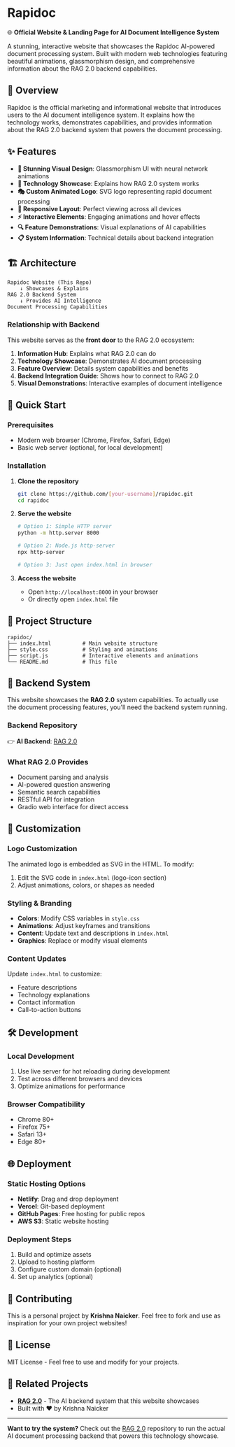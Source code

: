 # Rapidoc

🌐 **Official Website & Landing Page for AI Document Intelligence System**

A stunning, interactive website that showcases the Rapidoc AI-powered document processing system. Built with modern web technologies featuring beautiful animations, glassmorphism design, and comprehensive information about the RAG 2.0 backend capabilities.

## 🎯 Overview

Rapidoc is the official marketing and informational website that introduces users to the AI document intelligence system. It explains how the technology works, demonstrates capabilities, and provides information about the RAG 2.0 backend system that powers the document processing.

## ✨ Features

- **🎨 Stunning Visual Design**: Glassmorphism UI with neural network animations
- **📖 Technology Showcase**: Explains how RAG 2.0 system works
- **🎭 Custom Animated Logo**: SVG logo representing rapid document processing
- **📱 Responsive Layout**: Perfect viewing across all devices
- **⚡ Interactive Elements**: Engaging animations and hover effects
- **🔍 Feature Demonstrations**: Visual explanations of AI capabilities
- **📋 System Information**: Technical details about backend integration

## 🏗️ Architecture

```
Rapidoc Website (This Repo)
    ↓ Showcases & Explains
RAG 2.0 Backend System
    ↓ Provides AI Intelligence
Document Processing Capabilities
```

### Relationship with Backend

This website serves as the **front door** to the RAG 2.0 ecosystem:

1. **Information Hub**: Explains what RAG 2.0 can do
2. **Technology Showcase**: Demonstrates AI document processing
3. **Feature Overview**: Details system capabilities and benefits
4. **Backend Integration Guide**: Shows how to connect to RAG 2.0
5. **Visual Demonstrations**: Interactive examples of document intelligence

## 🚀 Quick Start

### Prerequisites

- Modern web browser (Chrome, Firefox, Safari, Edge)
- Basic web server (optional, for local development)

### Installation

1. **Clone the repository**
   ```bash
   git clone https://github.com/[your-username]/rapidoc.git
   cd rapidoc
   ```

2. **Serve the website**
   ```bash
   # Option 1: Simple HTTP server
   python -m http.server 8000
   
   # Option 2: Node.js http-server
   npx http-server
   
   # Option 3: Just open index.html in browser
   ```

3. **Access the website**
   - Open `http://localhost:8000` in your browser
   - Or directly open `index.html` file

## 📁 Project Structure

```
rapidoc/
├── index.html          # Main website structure
├── style.css           # Styling and animations
├── script.js           # Interactive elements and animations
└── README.md           # This file
```

## 🔗 Backend System

This website showcases the **RAG 2.0** system capabilities. To actually use the document processing features, you'll need the backend system running.

### Backend Repository

👉 **AI Backend**: [RAG 2.0](https://github.com/[your-username]/RAG-2.0)

### What RAG 2.0 Provides

- Document parsing and analysis
- AI-powered question answering
- Semantic search capabilities
- RESTful API for integration
- Gradio web interface for direct access

## 🎨 Customization

### Logo Customization
The animated logo is embedded as SVG in the HTML. To modify:
1. Edit the SVG code in `index.html` (logo-icon section)
2. Adjust animations, colors, or shapes as needed

### Styling & Branding
- **Colors**: Modify CSS variables in `style.css`
- **Animations**: Adjust keyframes and transitions
- **Content**: Update text and descriptions in `index.html`
- **Graphics**: Replace or modify visual elements

### Content Updates
Update `index.html` to customize:
- Feature descriptions
- Technology explanations
- Contact information
- Call-to-action buttons

## 🛠️ Development

### Local Development
1. Use live server for hot reloading during development
2. Test across different browsers and devices
3. Optimize animations for performance

### Browser Compatibility
- Chrome 80+
- Firefox 75+
- Safari 13+
- Edge 80+

## 🌐 Deployment

### Static Hosting Options
- **Netlify**: Drag and drop deployment
- **Vercel**: Git-based deployment
- **GitHub Pages**: Free hosting for public repos
- **AWS S3**: Static website hosting

### Deployment Steps
1. Build and optimize assets
2. Upload to hosting platform
3. Configure custom domain (optional)
4. Set up analytics (optional)

## 🤝 Contributing

This is a personal project by **Krishna Naicker**. Feel free to fork and use as inspiration for your own project websites!

## 📄 License

MIT License - Feel free to use and modify for your projects.

## 🔗 Related Projects

- **[RAG 2.0](https://github.com/KrishnaNaicker/RAG-2.0)** - The AI backend system that this website showcases
- Built with ❤️ by Krishna Naicker

---

**Want to try the system?** Check out the [RAG 2.0](https://github.com/KrishnaNaicker/RAG-2.0) repository to run the actual AI document processing backend that powers this technology showcase.
